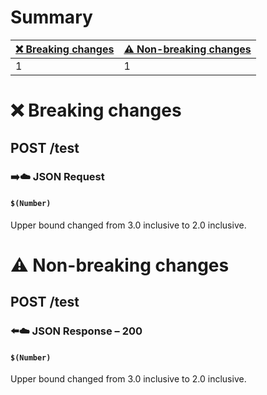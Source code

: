 # Summary

| [❌ Breaking changes](#breaking-changes) | [⚠️ Non-breaking changes](#non-breaking-changes) |
|-----------------------------------------|--------------------------------------------------|
| 1                                       | 1                                                |

# <span id="breaking-changes"></span>❌ Breaking changes

## **POST** /test

### ➡️☁️ JSON Request

#### `$(Number)`

Upper bound changed from 3.0 inclusive to 2.0 inclusive.

# <span id="non-breaking-changes"></span>⚠️ Non-breaking changes

## **POST** /test

### ⬅️☁️ JSON Response – 200

#### `$(Number)`

Upper bound changed from 3.0 inclusive to 2.0 inclusive.
